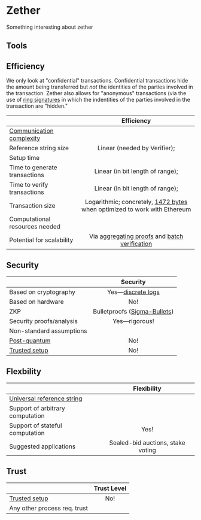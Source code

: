 # Zether

Something interesting about zether

## Tools

## Efficiency

We only look at "confidential" transactions. Confidential transactions hide the amount being transferred but *not* the identities of the parties involved in the transaction. Zether also allows for "anonymous" transactions (via the use of [ring signatures](https://en.wikipedia.org/wiki/Ring_signature) in which the indentities of the parties involved in the transaction are "hidden."

|                           |           Efficiency         |
| ------------------------- | :--------------------------: |
| [Communication complexity](https://en.wikipedia.org/wiki/Communication_complexity)  |                              |
| Reference string size     |               Linear (needed by Verifier);               |
| Setup time                |                              |
| Time to generate transactions |            Linear (in bit length of range);                 |
| Time to verify transactions   |       Linear (in bit length of range);                      |
| Transaction size          |            Logarithmic; concretely, [1472 bytes](https://eprint.iacr.org/2019/191.pdf) when optimized to work with Ethereum                  |
| Computational resources needed |                            |
| Potential for scalability      |         Via [aggregating proofs](https://eprint.iacr.org/2017/1066.pdf) and [batch verification](https://eprint.iacr.org/2017/1066.pdf)                   |

## Security

|                           | Security                  |
| ------------------------- | :--------------------------: |
| Based on cryptography                 |       Yes&mdash;[discrete logs](https://en.wikipedia.org/wiki/Discrete_logarithm)                    |
| Based on hardware                 |            No!                  |
| ZKP                       |        Bulletproofs ([Sigma-Bullets](https://eprint.iacr.org/2019/191.pdf)) |
| Security proofs/analysis                  |         Yes&mdash;rigorous!                     |
| Non-standard assumptions                 |                              |
| [Post-quantum](https://en.wikipedia.org/wiki/Post-quantum_cryptography)               |                No!              |
| [Trusted setup](https://zcoin.io/ufaqs/what-is-trusted-setup/)                |              No!                |

## Flexbility

|                           | Flexibility                 |
| ------------------------- | :--------------------------: |
| [Universal reference string](https://docs.zkproof.org/assets/docs/reference-v0.2.pdf)                 |                              |
| Support of arbitrary computation                |                            |
| Support of stateful computation                 |     Yes!                      |
| Suggested applications                 |    Sealed-bid auctions, stake voting                          |


## Trust

|                           | Trust Level                  |
| ------------------------- | :--------------------------: |
| [Trusted setup](https://zcoin.io/ufaqs/what-is-trusted-setup/)               |            No!                  |
| Any other process req. trust               |                              |
